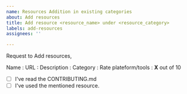 ```yaml
---
name: Resources Addition in existing categories
about: Add resources
title: Add resource <resource_name> under <resource_category>
labels: add-resources
assignees: ''

---
```


Request to Add resources,

Name : 
URL : 
Description : 
Category :
Rate plateform/tools :  **X** out of 10


- [ ] I've read the CONTRIBUTING.md
- [ ] I've used the mentioned resource.

[//]: # (Optional body.)
